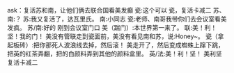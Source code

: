 ask：复活苏和南，让他们俩去联合国看美发癫
瓷:这个可以
瓷，复活卡减二
苏、南:？
苏:我又复活了，达瓦里氏。
南:小同志
瓷:老师、南哥我带你们去会议室看美发疯。
苏/南:好的
 刚到会议室门口
美（踹门）:本世界第一来了。
联:美！利！坚！我的门！
美没有管联走到瓷面前，美没有看见南和苏，说:Honey~。
瓷（拿起板砖）:把你那死人波浪线去掉，然后滚！
美走开了，然后变成蜘蛛上蹿下跳，把英的红茶弄翻，把的白颜料弄到其他的颜料盒里。
英/法:美！利！坚！
美利坚复活卡减二